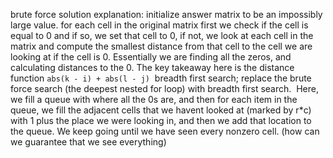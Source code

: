 brute force solution explanation:
initialize answer matrix to be an impossibly large value.
for each cell in the original matrix
first we check if the cell is equal to 0 and if so, we set that cell to 0, if not, we look at each cell in the matrix and compute the smallest distance from that cell to the cell we are looking at if the cell is 0.
Essentially we are finding all the zeros, and calculating distances to the 0.
The key takeaway here is the distance function `abs(k - i) + abs(l - j)`
​
breadth first search;
replace the brute force search (the deepest nested for loop) with breadth first search.
​
Here, we fill a queue with where all the 0s are, and then for each item in the queue, we fill the adjacent cells that we havent looked at (marked by r\*c) with 1 plus the place we were looking in, and then we add that location to the queue. We keep going until we have seen every nonzero cell. (how can we guarantee that we see everything)